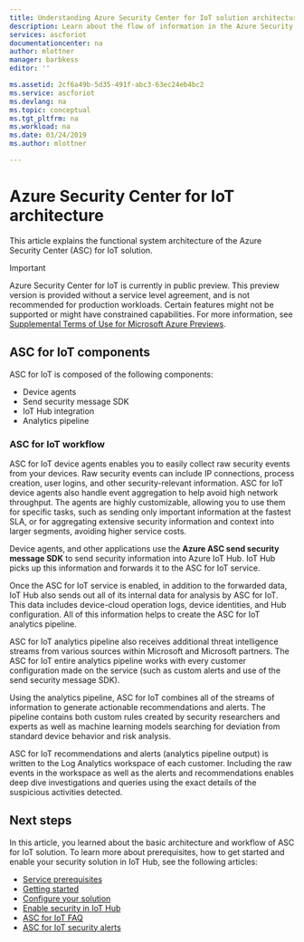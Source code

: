 ```yaml
---
title: Understanding Azure Security Center for IoT solution architecture Preview| Microsoft Docs
description: Learn about the flow of information in the Azure Security Center for IoT service.
services: ascforiot
documentationcenter: na
author: mlottner
manager: barbkess
editor: ''

ms.assetid: 2cf6a49b-5d35-491f-abc3-63ec24eb4bc2
ms.service: ascforiot
ms.devlang: na
ms.topic: conceptual
ms.tgt_pltfrm: na
ms.workload: na
ms.date: 03/24/2019
ms.author: mlottner

---
```

# Azure Security Center for IoT architecture

This article explains the functional system architecture of the Azure Security Center (ASC) for IoT solution. 

> [!IMPORTANT]
> Azure Security Center for IoT is currently in public preview.
> This preview version is provided without a service level agreement, and is not recommended for production workloads. Certain features might not be supported or might have constrained capabilities. 
> For more information, see [Supplemental Terms of Use for Microsoft Azure Previews](https://azure.microsoft.com/support/legal/preview-supplemental-terms/).

## ASC for IoT components

ASC for IoT is composed of the following components:
- Device agents
- Send security message SDK
- IoT Hub integration
- Analytics pipeline
 
### ASC for IoT workflow

ASC for IoT device agents enables you to easily collect raw security events from your devices. Raw security events can include IP connections, process creation, user logins, and other security-relevant information. ASC for IoT device agents also handle event aggregation to help avoid high network throughput. The agents are highly customizable, allowing you to use them for specific tasks, such as sending only important information at the fastest SLA, or for aggregating extensive security information and context into larger segments, avoiding higher service costs.
 
Device agents, and other applications use the **Azure ASC send security message SDK** to send security information into Azure IoT Hub. IoT Hub picks up this information and forwards it to the ASC for IoT service.

Once the ASC for IoT service is enabled, in addition to the forwarded data, IoT Hub also sends out all of its internal data for analysis by ASC for IoT. This data includes device-cloud operation logs, device identities, and Hub configuration. All of this information helps to create the ASC for IoT analytics pipeline.
 
ASC for IoT analytics pipeline also receives additional threat intelligence streams from various sources within Microsoft and Microsoft partners. The ASC for IoT entire analytics pipeline works with every customer configuration made on the service (such as custom alerts and use of the send security message SDK).
 
Using the analytics pipeline, ASC for IoT combines all of the streams of information to generate actionable recommendations and alerts. The pipeline contains both custom rules created by security researchers and experts as well as   machine learning models searching for deviation from standard device behavior and risk analysis.
 
ASC for IoT recommendations and alerts (analytics pipeline output) is written to the Log Analytics workspace of each customer. Including the raw events in the workspace as well as the alerts and recommendations enables deep dive investigations and queries using the exact details of the suspicious activities detected.  

## Next steps

In this article, you learned about the basic architecture and workflow of ASC for IoT solution. To learn more about prerequisites, how to get started and enable your security solution in IoT Hub, see the following articles:

- [Service prerequisites](service-prerequisites.md)
- [Getting started](getting-started.md)
- [Configure your solution](quickstart-configure-your-solution.md)
- [Enable security in IoT Hub](quickstart-onboard-iot-hub.md)
- [ASC for IoT FAQ](resources-frequently-asked-questions.md)
- [ASC for IoT security alerts](concept-security-alerts.md)

